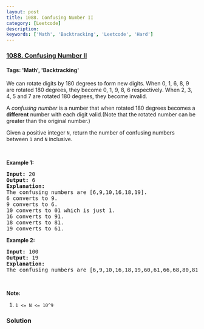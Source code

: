 ```yaml
---
layout: post
title: 1088. Confusing Number II
category: [Leetcode]
description: 
keywords: ['Math', 'Backtracking', 'Leetcode', 'Hard']
---
```

### [1088. Confusing Number II](https://leetcode.com/problems/confusing-number-ii)

#### Tags: 'Math', 'Backtracking'

<div class="content__u3I1 question-content__JfgR"><div><p>We can rotate digits by 180 degrees to form new digits. When 0, 1, 6, 8, 9 are rotated 180 degrees, they become 0, 1, 9, 8, 6 respectively. When 2, 3, 4, 5 and 7 are rotated 180 degrees, they become invalid.</p>
<p>A <em>confusing number</em> is a number that when rotated 180 degrees becomes a <strong>different</strong> number with each digit valid.(Note that the rotated number can be greater than the original number.)</p>
<p>Given a positive integer <code>N</code>, return the number of confusing numbers between <code>1</code> and <code>N</code> inclusive.</p>
<p> </p>
<p><strong>Example 1:</strong></p>
<pre><strong>Input: </strong><span id="example-input-1-1">20</span>
<strong>Output: </strong><span id="example-output-1">6</span>
<strong>Explanation: </strong>
The confusing numbers are [6,9,10,16,18,19].
6 converts to 9.
9 converts to 6.
10 converts to 01 which is just 1.
16 converts to 91.
18 converts to 81.
19 converts to 61.
</pre>
<p><strong>Example 2:</strong></p>
<pre><strong>Input: </strong><span id="example-input-2-1">100</span>
<strong>Output: </strong><span id="example-output-2">19</span>
<strong>Explanation: </strong>
The confusing numbers are [6,9,10,16,18,19,60,61,66,68,80,81,86,89,90,91,98,99,100].
</pre>
<p> </p>
<p><strong>Note:</strong></p>
<ol>
<li><code>1 &lt;= N &lt;= 10^9</code></li>
</ol></div></div>

### Solution
